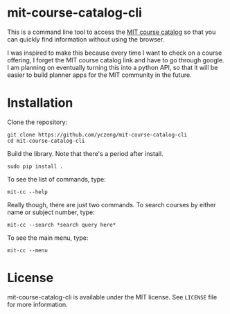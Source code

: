 # mit-course-catalog-cli

This is a command line tool to access the [MIT course catalog](http://student.mit.edu/catalog/index.cgi) so that you can quickly find information without using the browser.

I was inspired to make this because every time I want to check on a course offering, I forget the MIT course catalog link and have to go through google. I am planning on eventually turning this into a python API, so that it will be easier to build planner apps for the MIT community in the future.


# Installation

Clone the repository:
```
git clone https://github.com/yczeng/mit-course-catalog-cli
cd mit-course-catalog-cli
```
Build the library. Note that there's a period after install.

```
sudo pip install .
```
To see the list of commands, type:
```
mit-cc --help
```
Really though, there are just two commands. To search courses by either name or subject number, type:
```
mit-cc --search *search query here*
```
To see the main menu, type:
```
mit-cc --menu
```

# License
mit-course-catalog-cli is available under the MIT license. See `LICENSE` file for more information.

